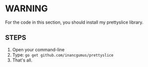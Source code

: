 # WARNING

For the code in this section, you should install my prettyslice library.

## STEPS
1. Open your command-line
2. Type: `go get github.com/inancgumus/prettyslice`
3. That's all.